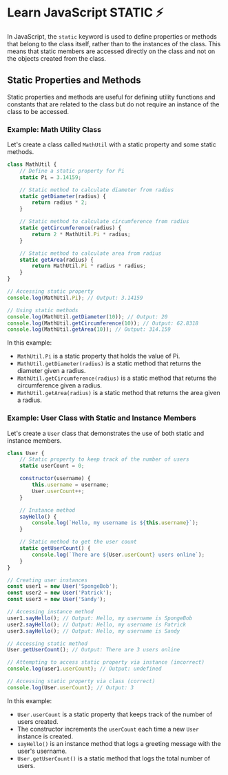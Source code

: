 # Learn JavaScript STATIC ⚡

In JavaScript, the `static` keyword is used to define properties or methods that belong to the class itself, rather than to the instances of the class. This means that static members are accessed directly on the class and not on the objects created from the class.

## Static Properties and Methods

Static properties and methods are useful for defining utility functions and constants that are related to the class but do not require an instance of the class to be accessed.

### Example: Math Utility Class

Let's create a class called `MathUtil` with a static property and some static methods.

```javascript
class MathUtil {
    // Define a static property for Pi
    static Pi = 3.14159;

    // Static method to calculate diameter from radius
    static getDiameter(radius) {
        return radius * 2;
    }

    // Static method to calculate circumference from radius
    static getCircumference(radius) {
        return 2 * MathUtil.Pi * radius;
    }

    // Static method to calculate area from radius
    static getArea(radius) {
        return MathUtil.Pi * radius * radius;
    }
}

// Accessing static property
console.log(MathUtil.Pi); // Output: 3.14159

// Using static methods
console.log(MathUtil.getDiameter(10)); // Output: 20
console.log(MathUtil.getCircumference(10)); // Output: 62.8318
console.log(MathUtil.getArea(10)); // Output: 314.159
```

In this example:
- `MathUtil.Pi` is a static property that holds the value of Pi.
- `MathUtil.getDiameter(radius)` is a static method that returns the diameter given a radius.
- `MathUtil.getCircumference(radius)` is a static method that returns the circumference given a radius.
- `MathUtil.getArea(radius)` is a static method that returns the area given a radius.

### Example: User Class with Static and Instance Members

Let's create a `User` class that demonstrates the use of both static and instance members.

```javascript
class User {
    // Static property to keep track of the number of users
    static userCount = 0;

    constructor(username) {
        this.username = username;
        User.userCount++;
    }

    // Instance method
    sayHello() {
        console.log(`Hello, my username is ${this.username}`);
    }

    // Static method to get the user count
    static getUserCount() {
        console.log(`There are ${User.userCount} users online`);
    }
}

// Creating user instances
const user1 = new User('SpongeBob');
const user2 = new User('Patrick');
const user3 = new User('Sandy');

// Accessing instance method
user1.sayHello(); // Output: Hello, my username is SpongeBob
user2.sayHello(); // Output: Hello, my username is Patrick
user3.sayHello(); // Output: Hello, my username is Sandy

// Accessing static method
User.getUserCount(); // Output: There are 3 users online

// Attempting to access static property via instance (incorrect)
console.log(user1.userCount); // Output: undefined

// Accessing static property via class (correct)
console.log(User.userCount); // Output: 3
```

In this example:
- `User.userCount` is a static property that keeps track of the number of users created.
- The constructor increments the `userCount` each time a new `User` instance is created.
- `sayHello()` is an instance method that logs a greeting message with the user's username.
- `User.getUserCount()` is a static method that logs the total number of users.

